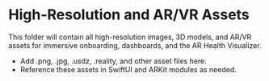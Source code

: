 # High-Resolution and AR/VR Assets

This folder will contain all high-resolution images, 3D models, and AR/VR assets for immersive onboarding, dashboards, and the AR Health Visualizer. 

- Add .png, .jpg, .usdz, .reality, and other asset files here.
- Reference these assets in SwiftUI and ARKit modules as needed.
